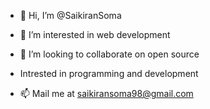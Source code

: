 - 👋 Hi, I’m @SaikiranSoma
- 👀 I’m interested in web development

- 💞️ I’m looking to collaborate on open source
- Intrested in programming and development
- 📫 Mail me at saikiransoma98@gmail.com

<!---
SaikiranSoma/SaikiranSoma is a ✨ special ✨ repository because its `README.md` (this file) appears on your GitHub profile.
You can click the Preview link to take a look at your changes.
--->
